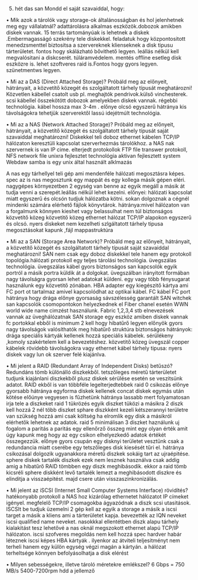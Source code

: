 5. hét das san
Mondd el saját szavaiddal, hogy:

• Mik azok a tárolók vagy storage-ok általánosságban és hol jelenhetnek meg egy vállalatnál?
adattárolásra alkalmas eszközök.dobozok amikben diskek vannak.
15 terrás tartományúak is lehetnek a diskek .Embermagasságó szekrény tele diskekkel.
feladatuk hogy központositott menedzsmenttel biztositsa a szervereknek klienseknek a disk tipusu tárterületet.
fontos hogy skálázható bővithető legyen. leállás nélkül kell megvalósitani a diskcserét.
túláramvédelem. mentés offline esetleg disk eszközre is.
lehet szoftveres raid is.Fontos hogy gyors legyen. szünetmentws legyen.          


• Mi az a DAS (Direct Attached Storage)? Próbáld meg az előnyeit, hátrányait, a közvetítő közegét és szolgáltatott tárhely típusát meghatározni!
Közvetlen kábellel csatolt usb pl. meghajtók pendrivok.külső vinchesterek. scsi kábellel összekötött dobozok amelyekben diskek vannak. régebbi technológia.
kábel hossza max 3-4m .
előnye olcsó egyszerű 
hátránya kis távolságokra tehetjük szerverektől lassú idejétmúlt technológia.


• Mi az a NAS (Network Attached Storage)? Próbáld meg az előnyeit, hátrányait, a közvetítő közegét és szolgáltatott tárhely típusát saját szavaiddal meghatározni!
Diskekkel teli doboz ethernet kábelen TCP/IP hálózaton keresztüli kapcsolat szerverhezmás tárolókhoz.
a NAS nak szervernek is van IP cime.
elterjedt protokollok 
FTP file transwer protokoll, NFS network file unixra fejlesztet technológia aktivan fejlesztett system Webdaw
samba is egy unix által használt alklmazás

A nas egy tárhellyel teli gép ami mendenféle hálózati megosztásra képes. spec az is nas megosztunk egy mappát és egy kollega másik gépen eléri.
nagygépes környezetben 2 egység van benne az egyik megáll a másik át tudja venni a szerepét.leállás nélkül lehet kezelni.
előnyei: hálózati kapcsolat miatt egyszerű és olcsón tudjuk hálózatba kötni. sokan dolgoznak a cégnél mindenki számára elérhető fájlok könyvtárok.
hátránya:mivel hálózaton van a forgalmunk könnyen kieshet vagy belassulhat nem túl biztonságos közvetítő közeg
közvetitő közeg ethernet hálózat TCP/IP alapokon egyszerű és olcsó.
nyers diskeket nem kezelheti
szlgáltatott tárhely tipusa megosztásokat kapunk ,fájl mappastruktúra



• Mi az a SAN (Storage Area Network)? Próbáld meg az előnyeit, hátrányait, a közvetítő közegét és szolgáltatott tárhely típusát saját szavaiddal meghatározni!
SAN nem csak egy doboz diskekkel tele hanem egy protokoll topológia.hálózati protokoll egy teljes tárolási technológia.
üvegszálas technológia.
üvegszálas kábel gyors biztonságos 
san kapcsolók egyik portról a másik portra küldik át a dolgokat. 
üvegszálban irányitott formában nagy távolságra gyorsan lehet adatokat küldeni.
egy vagy több fénysugarat használunk egy közvetitő zónában.
HBA  adapter egy kiegészitő kártya ami FC port ot tartalmaz amivel kapcsolódhat az optikai kábel.
FC kábel FC port
hátránya hogy drága
előnye gyorsaság sávszélesség garantált
SAN witchek san kapcsolók csomopontokon helyezkednek el
Fiber chanel esetén WWN world wide name cimzést használunk.
Fabric 1,2,3,4 stb elnevezések vannak az üveghálózatnak
SAN storage egy eszköz amiben diskek vannak fc portokkal ebből is minimum 2 kell hogy hibatűrő legyen
előnyök gyors nagy távolságok valósíthatók meg hibatűrő struktúra biztonságos
hátrányok: drága speciális kártyák kellenek hozzá speciális kábelek. sérülékeny ,komoly szakértelem kell a bevezetéshez.
közvetitő közeg üvegszál copper kábelek rövidebb távolságokra vagy ethernet kábel
tárhely tipusa: nyers diskek vagy lun ok szerver felé kiajánlva.


• Mi jelent a RAID (Redundant Array of Independent Disks) betűszó?
Redundáns tömb különálló diszkekből.
tetszőleges méretű tárterületet tudjunk kiajánlani diszkekből plusz diskek sérülése esetén se veszitsünk adatot.
RAID ekből is van többféle legelterjedtebbek 
raid 0 csikozás előnye gyorsabb hátránya egyforma diskek kellenek
concat diskek egymás után kötése előúnye vegyesen is fűzhetünk hátránya lassabb mert folyamatosan irja tele a diszkeket
raid 1 tükrözés egyik diszket tüközi a másikra 2 diszk kell hozzá 2 nél több diszket sphare diszkként kezeli
kétszerannyi területre van szükség hozzá ami csak költség 
ha elromlik egy disk a másikról elérhetők lehetnek az adatok.
raid 5 minimálisan 3 diszket haználunk uj fogalom a paritás a paritás egy ellenőrző összeg mint egy olyan érték amit úgy kapunk meg hogy az egy csikon elhelyezkedő adatok értékét összegezzük.
előnye gyors csupán egy disknyi területet vesztünk csak a redundancia miatt cserébe egy tetszőleges disk kiesését tűri el.
hátránya csikozásal dolgozik ugyanakkora méretű diszkek sokáig tart az ujraépitése.
sphere diskek tartalék diszkek ezek nem lesznek használva csak addig amig a hibatűrő RAID tömbben egy diszk meghibásodik.
ekkor a raid tömb kicsréli sphere diskként levő tartalék lemezt a meghibásodott diszkre és elinditja a visszaépitést.
majd csere után visszaszinkronizálás.


• Mi jelent az iSCSI (Internet Small Computer Systems Interface) rövidítés?
hatékonyabb protokoll a NAS hoz kizárólag ethernetet hálózatot IP címeket igényel. megfelelő TCP/IP csomagokba ágyazódnak a diszk scsi utasitások.
ISCSIt be tudjuk üzemelni 2 gép kell az egyik a storage a másik a iscsi target  a másik a kliens ami a tárterületet kapja.
bevezették az IQN neveket iscsi qualified name neveket.
nasokkkal ellentétben diszk alapu tárhely kialakitást tesz lehetővé a nas oknál megszokott ethernet alapú TCP/IP hálózaton.
iscsi szofveres megoldás nem kell hozzá spec hardver habár léteznek iscsi képes HBA kártyák . ilyenkor az átviteli teljesitményt nem terheli hanem egy külön egység végzi magán a kártyán.
a hálózat terheltsége könnyen befolyásolhatja a disk elérést 



• Milyen sebességekre, illetve tároló méretekre emlékszel?
6 Gbps = 750 MB/s 5400-7200rpm hdd a jellemző

